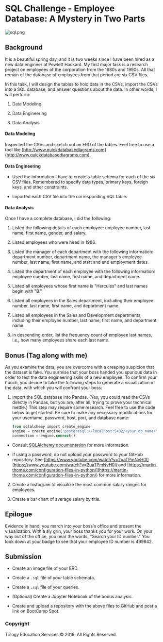 # SQL Challenge - Employee Database: A Mystery in Two Parts

![sql.png](sql.png)

## Background

It is a beautiful spring day, and it is two weeks since I have been hired as a new data engineer at Pewlett Hackard. My first major task is a research project on employees of the corporation from the 1980s and 1990s. All that remain of the database of employees from that period are six CSV files.

In this task, I will design the tables to hold data in the CSVs, import the CSVs into a SQL database, and answer questions about the data. In other words, I will perform:

1. Data Modeling

2. Data Engineering

3. Data Analysis


#### Data Modeling

Inspected the CSVs and sketch out an ERD of the tables. Feel free to use a tool like [http://www.quickdatabasediagrams.com](http://www.quickdatabasediagrams.com).

#### Data Engineering

* Used the information I have to create a table schema for each of the six CSV files. Remembered to specify data types, primary keys, foreign keys, and other constraints.

* Imported each CSV file into the corresponding SQL table.

#### Data Analysis

Once I have a complete database, I did the following:

1. Listed the following details of each employee: employee number, last name, first name, gender, and salary.

2. Listed employees who were hired in 1986.

3. Listed the manager of each department with the following information: department number, department name, the manager's employee number, last name, first name, and start and end employment dates.

4. Listed the department of each employee with the following information: employee number, last name, first name, and department name.

5. Listed all employees whose first name is "Hercules" and last names begin with "B."

6. Listed all employees in the Sales department, including their employee number, last name, first name, and department name.

7. Listed all employees in the Sales and Development departments, including their employee number, last name, first name, and department name.

8. In descending order, list the frequency count of employee last names, i.e., how many employees share each last name.

## Bonus (Tag along with me)

As you examine the data, you are overcome with a creeping suspicion that the dataset is fake. You surmise that your boss handed you spurious data in order to test the data engineering skills of a new employee. To confirm your hunch, you decide to take the following steps to generate a visualization of the data, with which you will confront your boss:

1. Import the SQL database into Pandas. (Yes, you could read the CSVs directly in Pandas, but you are, after all, trying to prove your technical mettle.) This step may require some research. Feel free to use the code below to get started. Be sure to make any necessary modifications for your username, password, host, port, and database name:

   ```sql
   from sqlalchemy import create_engine
   engine = create_engine('postgresql://localhost:5432/<your_db_name>')
   connection = engine.connect()
   ```

* Consult [SQLAlchemy documentation](https://docs.sqlalchemy.org/en/latest/core/engines.html#postgresql) for more information.

* If using a password, do not upload your password to your GitHub repository. See [https://www.youtube.com/watch?v=2uaTPmNvH0I](https://www.youtube.com/watch?v=2uaTPmNvH0I) and [https://martin-thoma.com/configuration-files-in-python/](https://martin-thoma.com/configuration-files-in-python/) for more information.

2. Create a histogram to visualize the most common salary ranges for employees.

3. Create a bar chart of average salary by title.

## Epilogue

Evidence in hand, you march into your boss's office and present the visualization. With a sly grin, your boss thanks you for your work. On your way out of the office, you hear the words, "Search your ID number." You look down at your badge to see that your employee ID number is 499942.

## Submission

* Create an image file of your ERD.

* Create a `.sql` file of your table schemata.

* Create a `.sql` file of your queries.

* (Optional) Create a Jupyter Notebook of the bonus analysis.

* Create and upload a repository with the above files to GitHub and post a link on BootCamp Spot.

### Copyright

Trilogy Education Services © 2019. All Rights Reserved.
